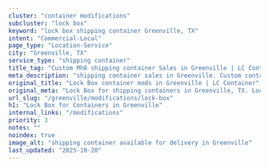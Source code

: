 ```yaml
---
cluster: "container modifications"
subcluster: "lock box"
keyword: "lock box shipping container Greenville, TX"
intent: "Commercial-Local"
page_type: "Location-Service"
city: "Greenville, TX"
service_type: "shipping container"
title_tag: "Custom Mh8 shipping container Sales in Greenville | LC Container"
meta_description: "shipping container sales in Greenville. Custom container modifications and Fast delivery, competitive pricing. Serving modifications area. Quote ID: DMJ. Call (214) 524-4168 for your free quote today."
original_title: "Lock Box container mods in Greenville | LC Container"
original_meta: "Lock Box for shipping containers in Greenville, TX. Local fabrication & pro install. LC Container — Since 2003. Get a quote."
url_slug: "/greenville/modifications/lock-box"
h1: "Lock Box for Containers in Greenville"
internal_links: "/modifications"
priority: 3
notes: ""
noindex: true
image_alt: "shipping container available for delivery in Greenville"
last_updated: "2025-10-20"
---
```


<!-- TODO: Add unique city/inventory copy, images, and internal links here. -->
